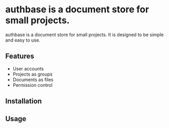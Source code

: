 # authbase is a document store for small projects.

authbase is a document store for small projects. It is designed to be simple and easy to use.

## Features

- User accounts
- Projects as groups
- Documents as files
- Permission control

## Installation

## Usage